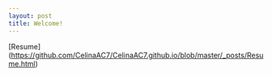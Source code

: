 ```yaml
---
layout: post
title: Welcome!
---
```

[Resume] (https://github.com/CelinaAC7/CelinaAC7.github.io/blob/master/_posts/Resume.html)
